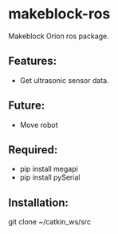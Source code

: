 # makeblock-ros
Makeblock Orion ros package.

Features:
--
- Get ultrasonic sensor data.

Future:
--
- Move robot

Required:
--
- pip install megapi
- pip install pySerial

Installation:
--
git clone ~/catkin_ws/src
